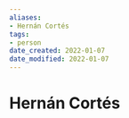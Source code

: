 ```yaml
---
aliases: 
- Hernán Cortés
tags: 
- person
date_created: 2022-01-07
date_modified: 2022-01-07
---
```


# Hernán Cortés
